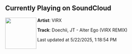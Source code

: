 ## Currently Playing on SoundCloud

[<img align="left" width="100" src="https://i1.sndcdn.com/artworks-bHOXEtk4g6uFQLzI-SDEKCA-t500x500.png">](https://soundcloud.com/virxmusic/doechii-jt-alter-ego-virx-remix)

**Artist**: VIRX 

**Track**: Doechii, JT - Alter Ego (VIRX REMIX)

Last updated at 5/22/2025, 1:18:54 PM
